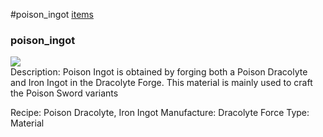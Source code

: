 #poison_ingot
<a href="/posts/wiki/items">items</a>
<div class="iteminfo">
<h3>poison_ingot</h3>
<img class="pixelimage" src="https://dragon-force-studio.com/images/EF_wiki/poison_ingot.png">

</div>
Description:  Poison Ingot is obtained by forging both a Poison Dracolyte and Iron Ingot in the Dracolyte Forge.  This material is mainly used to craft the Poison Sword variants

Recipe:  Poison Dracolyte,  Iron Ingot
Manufacture: Dracolyte Force
Type: Material